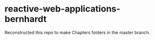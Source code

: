 # reactive-web-applications-bernhardt

Reconstructed this repo to make Chapters folders in the master branch.
